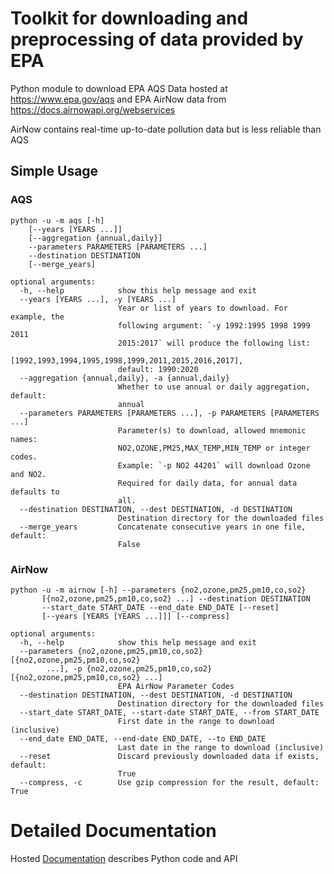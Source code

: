 Toolkit for downloading and preprocessing of data provided by EPA
=================================================================

Python module to download 
EPA AQS Data hosted at https://www.epa.gov/aqs and EPA AirNow data
from https://docs.airnowapi.org/webservices 

AirNow contains real-time up-to-date pollution data but is less reliable
than AQS


Simple Usage
------------

### AQS

    python -u -m aqs [-h] 
        [--years [YEARS ...]] 
        [--aggregation {annual,daily}] 
        --parameters PARAMETERS [PARAMETERS ...] 
        --destination DESTINATION 
        [--merge_years]
    
    optional arguments:
      -h, --help            show this help message and exit
      --years [YEARS ...], -y [YEARS ...]
                            Year or list of years to download. For example, the
                            following argument: `-y 1992:1995 1998 1999 2011
                            2015:2017` will produce the following list:
                            [1992,1993,1994,1995,1998,1999,2011,2015,2016,2017],
                            default: 1990:2020
      --aggregation {annual,daily}, -a {annual,daily}
                            Whether to use annual or daily aggregation, default:
                            annual
      --parameters PARAMETERS [PARAMETERS ...], -p PARAMETERS [PARAMETERS ...]
                            Parameter(s) to download, allowed mnemonic names:
                            NO2,OZONE,PM25,MAX_TEMP,MIN_TEMP or integer codes.
                            Example: `-p NO2 44201` will download Ozone and NO2.
                            Required for daily data, for annual data defaults to
                            all.
      --destination DESTINATION, --dest DESTINATION, -d DESTINATION
                            Destination directory for the downloaded files
      --merge_years         Concatenate consecutive years in one file, default:
                            False
                               
### AirNow 
              
    python -u -m airnow [-h] --parameters {no2,ozone,pm25,pm10,co,so2}
           [{no2,ozone,pm25,pm10,co,so2} ...] --destination DESTINATION
           --start_date START_DATE --end_date END_DATE [--reset]
           [--years [YEARS [YEARS ...]]] [--compress]
    
    optional arguments:
      -h, --help            show this help message and exit
      --parameters {no2,ozone,pm25,pm10,co,so2} [{no2,ozone,pm25,pm10,co,so2} 
            ...], -p {no2,ozone,pm25,pm10,co,so2} [{no2,ozone,pm25,pm10,co,so2} ...]
                            EPA AirNow Parameter Codes
      --destination DESTINATION, --dest DESTINATION, -d DESTINATION
                            Destination directory for the downloaded files
      --start_date START_DATE, --start-date START_DATE, --from START_DATE
                            First date in the range to download (inclusive)
      --end_date END_DATE, --end-date END_DATE, --to END_DATE
                            Last date in the range to download (inclusive)
      --reset               Discard previously downloaded data if exists, default:
                            True
      --compress, -c        Use gzip compression for the result, default: True

# Detailed Documentation

Hosted [Documentation](https://nsaph-sandbox01.rc.fas.harvard.edu/aqs/index.html) 
describes Python code and API

